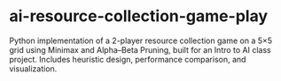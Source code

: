 # ai-resource-collection-game-play
Python implementation of a 2-player resource collection game on a 5×5 grid using Minimax and Alpha–Beta Pruning, built for an Intro to AI class project. Includes heuristic design, performance comparison, and visualization.
